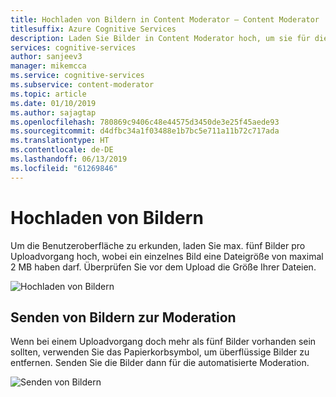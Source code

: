 ```yaml
---
title: Hochladen von Bildern in Content Moderator – Content Moderator
titlesuffix: Azure Cognitive Services
description: Laden Sie Bilder in Content Moderator hoch, um sie für die Moderation senden zu können.
services: cognitive-services
author: sanjeev3
manager: mikemcca
ms.service: cognitive-services
ms.subservice: content-moderator
ms.topic: article
ms.date: 01/10/2019
ms.author: sajagtap
ms.openlocfilehash: 780869c9406c48e44575d3450de3e25f45aede93
ms.sourcegitcommit: d4dfbc34a1f03488e1b7bc5e711a11b72c717ada
ms.translationtype: HT
ms.contentlocale: de-DE
ms.lasthandoff: 06/13/2019
ms.locfileid: "61269846"
---
```

# <a name="upload-images"></a>Hochladen von Bildern

Um die Benutzeroberfläche zu erkunden, laden Sie max. fünf Bilder pro Uploadvorgang hoch, wobei ein einzelnes Bild eine Dateigröße von maximal 2 MB haben darf. Überprüfen Sie vor dem Upload die Größe Ihrer Dateien.

![Hochladen von Bildern](images/1-try-image-1.png)

## <a name="submit-for-moderation"></a>Senden von Bildern zur Moderation
Wenn bei einem Uploadvorgang doch mehr als fünf Bilder vorhanden sein sollten, verwenden Sie das Papierkorbsymbol, um überflüssige Bilder zu entfernen. Senden Sie die Bilder dann für die automatisierte Moderation.

![Senden von Bildern](images/1-try-image-2.png)
